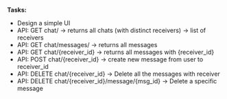 **Tasks:**

- Design a simple UI
- API: GET chat/ -> returns all chats (with distinct receivers) -> list of receivers
- API: GET chat/messages/ -> returns all messages
- API: GET chat/{receiver_id} -> returns all messages with {receiver_id}
- API: POST chat/{receiver_id} -> create new message from user to receiver_id
- API: DELETE chat/{receiver_id} -> Delete all the messages with receiver
- API: DELETE chat/{receiver_id}/message/{msg_id} -> Delete a specific message